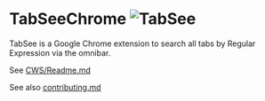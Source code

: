 TabSeeChrome ![][tabsee]
============

TabSee is a Google Chrome extension to search all tabs by Regular Expression via the omnibar.

See [CWS/Readme.md](CWS/Readme.md)

See also [contributing.md](../../../LastScrollChrome/blob/master/contributing.md)

[tabsee]: https://developers.google.com/chrome/web-store/images/branding/ChromeWebStore_Badge_v2_206x58.png "TabSee"
